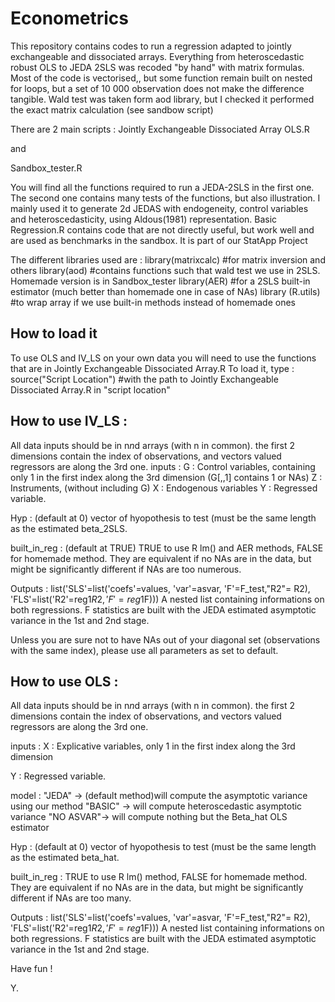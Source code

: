 # Econometrics
This repository contains codes to run a regression adapted to jointly exchangeable and dissociated arrays. 
Everything from heteroscedastic robust OLS to JEDA 2SLS was recoded "by hand" with matrix formulas.
Most of the code is vectorised,, but some function remain built on nested for loops, but a set of 10  000 observation does not make the difference tangible. Wald test was taken form aod library, but I checked it performed the exact matrix calculation (see sandbow script)

There are 2 main scripts :
Jointly Exchangeable Dissociated Array OLS.R

and

Sandbox_tester.R

You will find all the functions required to run a JEDA-2SLS in the first one.
The second one contains many tests of the functions, but also illustration.
I mainly used it to generate 2d JEDAS with endogeneity, control variables and heteroscedasticity, using Aldous(1981) representation.
Basic Regression.R contains code that are not directly useful, but work well and are used as benchmarks in the sandbox.
It is part of our StatApp Project

The different libraries used are : 
library(matrixcalc) #for matrix inversion and others
library(aod) #contains functions such that wald test we use in 2SLS. Homemade version is in Sandbox_tester
library(AER) #for a 2SLS built-in estimator (much better than homemade one in case of NAs)
library (R.utils) #to wrap array if we use built-in methods instead of homemade ones

## How to load it 
To use OLS and IV_LS on your own data you will need to use the functions that are in Jointly Exchangeable Dissociated Array.R
To load it, type :
source("Script Location") #with the path to Jointly Exchangeable Dissociated Array.R in "script location"

## How to use IV_LS :
All data inputs should be in n*n*d arrays (with n in common). the first 2 dimensions contain the index of observations, and vectors valued regressors are along the 3rd one.
inputs :
G : Control variables, containing only 1 in the first index along the 3rd dimension
(G[,,1] contains 1 or NAs)
Z : Instruments, (without including G)
X : Endogenous variables
Y : Regressed variable. 

Hyp : (default at 0) vector of hyopothesis to test (must be the same length as the estimated beta_2SLS.

built_in_reg : (default at TRUE) TRUE to use R lm() and AER methods, FALSE for homemade method. They are equivalent if no NAs are in the data, but might be significantly different if NAs are too numerous.

Outputs : 
list('SLS'=list('coefs'=values, 'var'=asvar, 'F'=F_test,"R2"= R2),
      'FLS'=list('R2'=reg1$R2,'F'=reg1$F)))
A nested list containing informations on both regressions. 
F statistics are built with the JEDA estimated asymptotic variance in the 1st and 2nd stage.

Unless you are sure not to have NAs out of your diagonal set (observations with the same index), please use all parameters as set to default. 
## How to use OLS :
All data inputs should be in n*n*d arrays (with n in common). the first 2 dimensions contain the index of observations, and vectors valued regressors are along the 3rd one.

inputs :
X : Explicative variables, only 1 in the first index along the 3rd dimension

Y : Regressed variable.

model : "JEDA"    -> (default method)will compute the asymptotic variance using our method
        "BASIC"   -> will compute heteroscedastic asymptotic variance
        "NO ASVAR"-> will compute nothing but the Beta_hat OLS estimator
        
Hyp : (default at 0) vector of hyopothesis to test (must be the same length as the estimated beta_hat.

built_in_reg : TRUE to use R lm() method, FALSE for homemade method. They are equivalent if no NAs are in the data, but might be significantly different if NAs are too many.

Outputs : 
list('SLS'=list('coefs'=values, 'var'=asvar, 'F'=F_test,"R2"= R2),
      'FLS'=list('R2'=reg1$R2,'F'=reg1$F)))
A nested list containing informations on both regressions.
F statistics are built with the JEDA estimated asymptotic variance in the 1st and 2nd stage.

Have fun !

Y.

